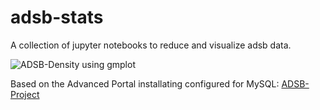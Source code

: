 # adsb-stats
A collection of jupyter notebooks to reduce and visualize adsb data.

![ADSB-Density using gmplot](http://patmont.net/wp-content/uploads/2017/01/Screenshot-from-2017-01-15-23-42-32.png)


Based on the Advanced Portal installating configured for MySQL: [ADSB-Project](https://github.com/jprochazka/adsb-receiver)
